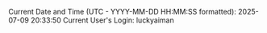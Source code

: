 Current Date and Time (UTC - YYYY-MM-DD HH:MM:SS formatted): 2025-07-09 20:33:50
Current User's Login: luckyaiman
